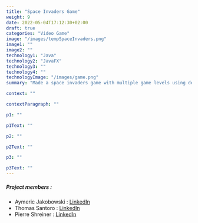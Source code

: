 ```yaml
---
title: "Space Invaders Game"
weight: 9
date: 2022-05-04T17:12:30+02:00
draft: true
categories: "Video Game"
image: "/images/tempSpaceInvaders.png"
image1: ""
image2: ""
technology1: "Java"
technology2: "JavaFX"
technology3: ""
technology4: ""
technologyImage: "/images/game.png"
summary: "Made a space invaders game with multiple game levels using design patterns"

context: ""

contextParagraph: ""

p1: ""

p1Text: ""

p2: ""

p2Text: ""

p3: ""

p3Text: ""
---
```


##### Project members :
- Aymeric Jakobowski : [LinkedIn](https://www.linkedin.com/in/aymeric-jakobowski/)
- Thomas Santoro : [LinkedIn](https://www.linkedin.com/in/thomas-santoro/)
- Pierre Shreiner : [LinkedIn](https://www.linkedin.com/in/pierre-schreiner/)

